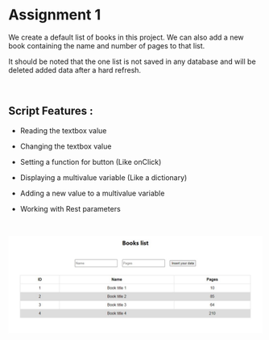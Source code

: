 # Assignment 1

We create a default list of books in this project. We can also add a new book containing the name and number of pages to that list.

It should be noted that the one list is not saved in any database and will be deleted added data after a hard refresh.

<br>

## Script Features :
- Reading the textbox value

- Changing the textbox value

- Setting a function for button (Like onClick)

- Displaying a multivalue variable (Like a dictionary)

- Adding a new value to a multivalue variable

- Working with Rest parameters

<br>

![Screenshot](./Screenshot.jpg "Screenshot")


